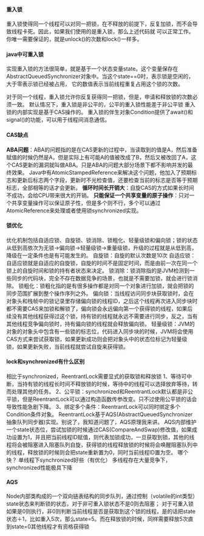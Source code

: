 #### 重入锁
重入锁使得同一个线程可以对同一把锁，在不释放的前提下，反复加锁，而不会导致线程卡死。因此，如果我们使用的是重入锁，那么上述代码就 可以正常工作。你唯一需要保证的，就是unlock()的次数和lock()一样多。

#### java中可重入锁
实现重入锁的方法很简单，就是基于一个状态变量state。这个变量保存在AbstractQueuedSynchronizer对象中。当这个state==0时，表示锁是空闲的，大于零表示锁已经被占用， 它的数值表示当前线程重复占用这个锁的次数。

对于同一个线程，重入锁允许你反复获得同一把锁，但是，申请和释放锁的次数必须一致。
默认情况下，重入锁是非公平的，公平的重入锁性能差于非公平锁
重入锁的内部实现是基于CAS操作的。
重入锁的伴生对象Condition提供了await()和signal()的功能，可以用于线程间消息通信。

#### CAS缺点
<b>ABA问题</b>：ABA的问题指的是在CAS更新的过程中，当读取到的值是A，然后准备赋值的时候仍然是A，但是实际上有可能A的值被改成了B，然后又被改回了A，这个CAS更新的漏洞就叫做ABA。只是ABA的问题大部分场景下都不影响并发的最终效果。
Java中有AtomicStampedReference来解决这个问题，他加入了预期标志和更新后标志两个字段，更新时不光检查值，还要检查当前的标志是否等于预期标志，全部相等的话才会更新。
<b>循环时间长开销大</b>：自旋CAS的方式如果长时间不成功，会给CPU带来很大的开销。
<b>只能保证一个共享变量的原子操作</b>：只对一个共享变量操作可以保证原子性，但是多个则不行，多个可以通过AtomicReference来处理或者使用锁synchronized实现。

#### 锁优化
优化机制包括自适应锁、自旋锁、锁消除、锁粗化、轻量级锁和偏向锁；锁的状态从低到高依次为无锁->偏向锁->轻量级锁->重量级锁，升级的过程就是从低到高，降级在一定条件也是有可能发生的。
自旋锁：自旋的默认次数是10次
自适应锁：自适应锁就是自适应的自旋锁，自旋的时间不是固定时间，而是由前一次在同一个锁上的自旋时间和锁的持有者状态来决定。
锁消除：锁消除指的是JVM检测到一些同步的代码块，完全不存在数据竞争的场景，也就是不需要加锁，就会进行锁消除。
锁粗化：锁粗化指的是有很多操作都是对同一个对象进行加锁，就会把锁的同步范围扩展到整个操作序列之外。
偏向锁：当线程访问同步块获取锁时，会在对象头和栈帧中的锁记录里存储偏向锁的线程ID，之后这个线程再次进入同步块时都不需要CAS来加锁和解锁了，偏向锁会永远偏向第一个获得锁的线程，如果后续没有其他线程获得过这个锁，持有锁的线程就永远不需要进行同步，反之，当有其他线程竞争偏向锁时，持有偏向锁的线程就会释放偏向锁。
轻量级锁：JVM的对象的对象头中包含有一些锁的标志位，代码进入同步块的时候，JVM将会使用CAS方式来尝试获取锁，如果更新成功则会把对象头中的状态位标记为轻量级锁，如果更新失败，当前线程就尝试自旋来获得锁。

#### lock和synchronized有什么区别
相比于synchronized，ReentrantLock需要显式的获取锁和释放锁
1、等待可中断，当持有锁的线程长时间不释放锁的时候，等待中的线程可以选择放弃等待，转而处理其他的任务。
2、公平锁：synchronized和ReentrantLock默认都是非公平锁，但是ReentrantLock可以通过构造函数传参改变。只不过使用公平锁的话会导致性能急剧下降。
3、绑定多个条件：ReentrantLock可以同时绑定多个Condition条件对象。
ReentrantLock基于AQS(AbstractQueuedSynchronizer 抽象队列同步器)实现。别说了，我知道问题了，AQS原理我来讲。
AQS内部维护一个state状态位，尝试加锁的时候通过CAS(CompareAndSwap)修改值，如果成功设置为1，并且把当前线程ID赋值，则代表加锁成功，一旦获取到锁，其他的线程将会被阻塞进入阻塞队列自旋，获得锁的线程释放锁的时候将会唤醒阻塞队列中的线程，释放锁的时候则会把state重新置为0，同时当前线程ID置为空。
哪个快？ 单线程下synchronized好些（有优化） 多线程存在大量竞争下，synchronized性能极具下降

#### AQS
Node内部类构成的一个双向链表结构的同步队列，通过控制（volatile的int类型）state状态来判断锁的状态，对于非可重入锁状态不是0则去阻塞；
对于可重入锁如果是0则执行，非0则判断当前线程是否是获取到这个锁的线程，是的话把state状态＋1，比如重入5次，那么state=5。而在释放锁的时候，同样需要释放5次直到state=0其他线程才有资格获得锁